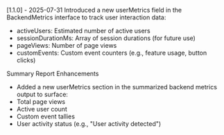 [1.1.0] - 2025-07-31
Introduced a new userMetrics field in the BackendMetrics interface to track user interaction data:
+ activeUsers: Estimated number of active users
+ sessionDurationMs: Array of session durations (for future use)
+ pageViews: Number of page views
+ customEvents: Custom event counters (e.g., feature usage, button clicks)

Summary Report Enhancements
+ Added a new userMetrics section in the summarized backend metrics output to surface:
+ Total page views
+ Active user count
+ Custom event tallies
+ User activity status (e.g., "User activity detected")